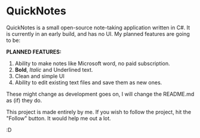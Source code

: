 # QuickNotes
QuickNotes is a small open-source note-taking application written in C#. It is currently in an early build, and has no UI. My planned features are going to be:


  **PLANNED FEATURES:**
   
   1. Ability to make notes like Microsoft word, no paid subscription.
   2. **Bold**, _Italic_ and Underlined text.
   3. Clean and simple UI
   4. Ability to edit existing text files and save them as new ones.
   
   These might change as development goes on, I will change the README.md as (if) they do.
   
   
   
   
   
   This project is made entirely by me.
   If you wish to follow the project, hit the "Follow" button. It would help me out a lot.
   
   :D
